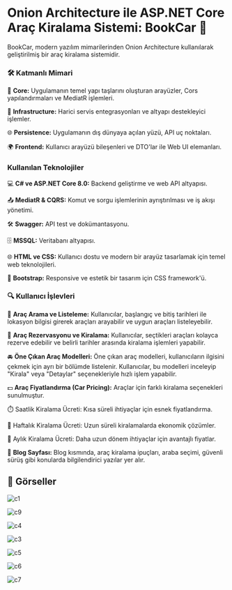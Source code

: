 # Onion Architecture ile ASP.NET Core Araç Kiralama Sistemi: BookCar 🚗

BookCar, modern yazılım mimarilerinden Onion Architecture kullanılarak geliştirilmiş bir araç kiralama sistemidir.



### 🛠️ Katmanlı Mimari



🧩 **Core:** Uygulamanın temel yapı taşlarını oluşturan arayüzler, Cors yapılandırmaları ve MediatR işlemleri.

🔗 **Infrastructure:** Harici servis entegrasyonları ve altyapı destekleyici işlemler.

🌐 **Persistence:** Uygulamanın dış dünyaya açılan yüzü, API uç noktaları.

🌍 **Frontend:** Kullanıcı arayüzü bileşenleri ve DTO'lar ile Web UI elemanları.


### Kullanılan Teknolojiler


💻 **C# ve ASP.NET Core 8.0:** Backend geliştirme ve web API altyapısı.

📤 **MediatR & CQRS:** Komut ve sorgu işlemlerinin ayrıştırılması ve iş akışı yönetimi.

🛠️ **Swagger:** API test ve dokümantasyonu.

🗄️ **MSSQL:** Veritabanı altyapısı.

🌐 **HTML ve CSS:** Kullanıcı dostu ve modern bir arayüz tasarlamak için temel web teknolojileri.

🎨 **Bootstrap:** Responsive ve estetik bir tasarım için CSS framework'ü.


### 🔍 Kullanıcı İşlevleri


📅 **Araç Arama ve Listeleme:** Kullanıcılar, başlangıç ve bitiş tarihleri ile lokasyon bilgisi girerek araçları arayabilir ve uygun araçları listeleyebilir.

🚗 **Araç Rezervasyonu ve Kiralama:** Kullanıcılar, seçtikleri araçları kolayca rezerve edebilir ve belirli tarihler arasında kiralama işlemleri yapabilir.

🚘 **Öne Çıkan Araç Modelleri:** Öne çıkan araç modelleri, kullanıcıların ilgisini çekmek için ayrı bir bölümde listelenir. Kullanıcılar, bu modelleri inceleyip "Kirala" veya "Detaylar" seçenekleriyle hızlı işlem yapabilir.

💵 **Araç Fiyatlandırma (Car Pricing):** Araçlar için farklı kiralama seçenekleri sunulmuştur.

⏱️ Saatlik Kiralama Ücreti: Kısa süreli ihtiyaçlar için esnek fiyatlandırma.

📆 Haftalık Kiralama Ücreti: Uzun süreli kiralamalarda ekonomik çözümler.

📅 Aylık Kiralama Ücreti: Daha uzun dönem ihtiyaçlar için avantajlı fiyatlar.

📖 **Blog Sayfası:** Blog kısmında, araç kiralama ipuçları, araba seçimi, güvenli sürüş gibi konularda bilgilendirici yazılar yer alır.




## 📸 Görseller

![c1](https://github.com/user-attachments/assets/91a65b97-3177-4416-96e1-9ce9ef35ce45)

![c9](https://github.com/user-attachments/assets/9662c3b6-991f-4a19-b5eb-15927d62af25)

![c4](https://github.com/user-attachments/assets/229870df-9e42-4ae3-937a-f39bfe4eba57)

![c3](https://github.com/user-attachments/assets/b33f10f1-3952-46b4-81e2-af2fd60e887d)

![c5](https://github.com/user-attachments/assets/a42092a3-b99c-4436-ac70-404a52896b33)

![c6](https://github.com/user-attachments/assets/cff7363b-d066-40cd-a842-7a5f660121d1)

![c7](https://github.com/user-attachments/assets/fedc83ac-c315-4716-8a35-6eb8beb89916)






